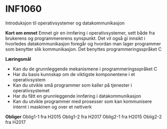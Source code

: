 # INF1060
Introduksjon til operativsystemer og datakommunikasjon

**Kort om emnet**
Emnet gir en innføring i operativsystemer, sett både fra brukerens og programmererens synspunkt. Det vil også gi innsikt i hvorledes datakommunikasjon foregår og hvordan man lager programmer som benytter slik kommunikasjon. Det benyttes programmeringsspråket C

**Læringsmål**
- Kan du de grunnleggende mekanismene i programmeringsspråket C
- Har du basis kunnskap om de viktigste komponentene i et operativsystem
- Kan du utvikle små programmer som kaller på tjenester i operativsystemet
- Har du fått en grunnleggende innføring i datakommunikasjon
- Kan du utvikle programmer med prosesser som kan kommunisere internt i maskinen og over et nettverk

**Obliger**
Oblig1-1 fra H2015
Oblig1-2 fra H2017
Oblig2-1 fra H2015
Oblig2-2 fra H2017
